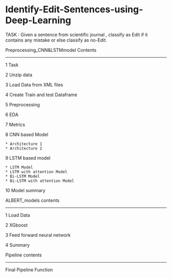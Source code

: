 # Identify-Edit-Sentences-using-Deep-Learning


TASK : Given a sentence from scientific journal , classify as Edit if it contains any mistake or else classify as no-Edit.


Preprocessing_CNN&LSTMmodel Contents
_____________________________________


  1 Task
  
  2 Unzip data
  
  3 Load Data from XML files
  
  4 Create Train and test Dataframe
  
  5 Preprocessing
  
  6 EDA
  
  7 Metrics
  
  8 CNN based Model
  
    * Architecture 1 
    * Architecture 2

  9 LSTM based model
  
    * LSTM Model
    * LSTM with attention Model
    * Bi-LSTM Model
    * Bi-LSTM with attention Model

 10 Model summary
 
 
 
ALBERT_models contents
_______________________________
 
 
  1 Load Data
  
  2 XGboost
  
  3 Feed forward neural network
  
  4 Summary
 
 
 
 Pipeline contents
 ____________________________________
 
  Final Pipeline Function
